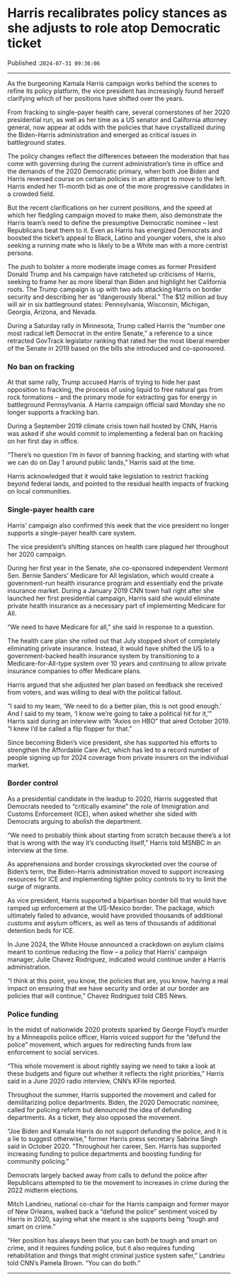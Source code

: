 # Harris recalibrates policy stances as she adjusts to role atop Democratic ticket

Published :`2024-07-31 09:36:06`

---

As the burgeoning Kamala Harris campaign works behind the scenes to refine its policy platform, the vice president has increasingly found herself clarifying which of her positions have shifted over the years.

From fracking to single-payer health care, several cornerstones of her 2020 presidential run, as well as her time as a US senator and California attorney general, now appear at odds with the policies that have crystallized during the Biden-Harris administration and emerged as critical issues in battleground states.

The policy changes reflect the differences between the moderation that has come with governing during the current administration’s time in office and the demands of the 2020 Democratic primary, when both Joe Biden and Harris reversed course on certain policies in an attempt to move to the left. Harris ended her 11-month bid as one of the more progressive candidates in a crowded field.

But the recent clarifications on her current positions, and the speed at which her fledgling campaign moved to make them, also demonstrate the Harris team’s need to define the presumptive Democratic nominee – lest Republicans beat them to it. Even as Harris has energized Democrats and boosted the ticket’s appeal to Black, Latino and younger voters, she is also seeking a running mate who is likely to be a White man with a more centrist persona.

The push to bolster a more moderate image comes as former President Donald Trump and his campaign have ratcheted up criticisms of Harris, seeking to frame her as more liberal than Biden and highlight her California roots. The Trump campaign is up with two ads attacking Harris on border security and describing her as “dangerously liberal.” The $12 million ad buy will air in six battleground states: Pennsylvania, Wisconsin, Michigan, Georgia, Arizona, and Nevada.

During a Saturday rally in Minnesota, Trump called Harris the “number one most radical left Democrat in the entire Senate,” a reference to a since retracted GovTrack legislator ranking that rated her the most liberal member of the Senate in 2019 based on the bills she introduced and co-sponsored.

### No ban on fracking

At that same rally, Trump accused Harris of trying to hide her past opposition to fracking, the process of using liquid to free natural gas from rock formations – and the primary mode for extracting gas for energy in battleground Pennsylvania. A Harris campaign official said Monday she no longer supports a fracking ban.

During a September 2019 climate crisis town hall hosted by CNN, Harris was asked if she would commit to implementing a federal ban on fracking on her first day in office.

“There’s no question I’m in favor of banning fracking, and starting with what we can do on Day 1 around public lands,” Harris said at the time.

Harris acknowledged that it would take legislation to restrict fracking beyond federal lands, and pointed to the residual health impacts of fracking on local communities.

### Single-payer health care

Harris’ campaign also confirmed this week that the vice president no longer supports a single-payer health care system.

The vice president’s shifting stances on health care plagued her throughout her 2020 campaign.

During her first year in the Senate, she co-sponsored independent Vermont Sen. Bernie Sanders’ Medicare for All legislation, which would create a government-run health insurance program and essentially end the private insurance market. During a January 2019 CNN town hall right after she launched her first presidential campaign, Harris said she would eliminate private health insurance as a necessary part of implementing Medicare for All.

“We need to have Medicare for all,” she said in response to a question.

The health care plan she rolled out that July stopped short of completely eliminating private insurance. Instead, it would have shifted the US to a government-backed health insurance system by transitioning to a Medicare-for-All-type system over 10 years and continuing to allow private insurance companies to offer Medicare plans.

Harris argued that she adjusted her plan based on feedback she received from voters, and was willing to deal with the political fallout.

“I said to my team, ‘We need to do a better plan, this is not good enough.’ And I said to my team, ‘I know we’re going to take a political hit for it,’” Harris said during an interview with “Axios on HBO” that aired October 2019. “I knew I’d be called a flip flopper for that.”

Since becoming Biden’s vice president, she has supported his efforts to strengthen the Affordable Care Act, which has led to a record number of people signing up for 2024 coverage from private insurers on the individual market.

### Border control

As a presidential candidate in the leadup to 2020, Harris suggested that Democrats needed to “critically examine” the role of Immigration and Customs Enforcement (ICE), when asked whether she sided with Democrats arguing to abolish the department.

“We need to probably think about starting from scratch because there’s a lot that is wrong with the way it’s conducting itself,” Harris told MSNBC in an interview at the time.

As apprehensions and border crossings skyrocketed over the course of Biden’s term, the Biden-Harris administration moved to support increasing resources for ICE and implementing tighter policy controls to try to limit the surge of migrants.

As vice president, Harris supported a bipartisan border bill that would have ramped up enforcement at the US-Mexico border. The package, which ultimately failed to advance, would have provided thousands of additional customs and asylum officers, as well as tens of thousands of additional detention beds for ICE.

In June 2024, the White House announced a crackdown on asylum claims meant to continue reducing the flow – a policy that Harris’ campaign manager, Julie Chavez Rodriguez, indicated would continue under a Harris administration.

“I think at this point, you know, the policies that are, you know, having a real impact on ensuring that we have security and order at our border are policies that will continue,” Chavez Rodriguez told CBS News.

### Police funding

In the midst of nationwide 2020 protests sparked by George Floyd’s murder by a Minneapolis police officer, Harris voiced support for the “defund the police” movement, which argues for redirecting funds from law enforcement to social services.

“This whole movement is about rightly saying we need to take a look at these budgets and figure out whether it reflects the right priorities,” Harris said in a June 2020 radio interview, CNN’s KFile reported.

Throughout the summer, Harris supported the movement and called for demilitarizing police departments. Biden, the 2020 Democratic nominee, called for policing reform but denounced the idea of defunding departments. As a ticket, they also opposed the movement.

“Joe Biden and Kamala Harris do not support defunding the police, and it is a lie to suggest otherwise,” former Harris press secretary Sabrina Singh said in October 2020. “Throughout her career, Sen. Harris has supported increasing funding to police departments and boosting funding for community policing.”

Democrats largely backed away from calls to defund the police after Republicans attempted to tie the movement to increases in crime during the 2022 midterm elections.

Mitch Landrieu, national co-chair for the Harris campaign and former mayor of New Orleans, walked back a “defund the police” sentiment voiced by Harris in 2020, saying what she meant is she supports being “tough and smart on crime.”

“Her position has always been that you can both be tough and smart on crime, and it requires funding police, but it also requires funding rehabilitation and things that might criminal justice system safer,” Landrieu told CNN’s Pamela Brown. “You can do both.”

---

